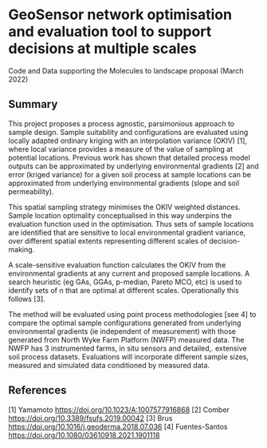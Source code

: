 # GeoSensor network optimisation and evaluation tool to support decisions at multiple scales
Code and Data supporting the Molecules to landscape proposal (March 2022)

## Summary
This project proposes a process agnostic, parsimonious approach to sample design. Sample suitability and configurations are evaluated using locally adapted ordinary kriging with an interpolation variance (OKIV) [1], where local variance provides a measure of the value of sampling at potential locations. Previous work has shown that detailed process model outputs can be approximated by underlying environmental gradients [2] and error (kriged variance) for a given soil process at sample locations can be approximated from underlying environmental gradients (slope and soil permeability).

This spatial sampling strategy minimises the OKIV weighted distances. Sample location optimality conceptualised in this way underpins the evaluation function used in the optimisation. Thus sets of sample locations are identified that are sensitive to local environmental gradient variance, over different spatial extents representing different scales of decision-making.

A scale-sensitive evaluation function calculates the OKIV from the environmental gradients at any current and proposed sample locations. A search heuristic (eg GAs, GGAs, p-median, Pareto MCO, etc) is used to identify sets of n that are optimal at different scales. Operationally this follows [3]. 

The method will be evaluated using point process methodologies [see 4] to compare the optimal sample configurations generated from underlying environmental gradients (ie independent of measurement) with those generated from North Wyke Farm Platform (NWFP) measured data. The NWFP has 3 instrumented farms, in situ sensors and detailed,. extensive soil process datasets. Evaluations will incorporate different sample sizes, measured and simulated data conditioned by measured data. 

## References
[1] Yamamoto https://doi.org/10.1023/A:1007577916868
[2] Comber https://doi.org/10.3389/fsufs.2019.00042
[3] Brus https://doi.org/10.1016/j.geoderma.2018.07.036
[4] Fuentes-Santos https://doi.org/10.1080/03610918.2021.1901118
